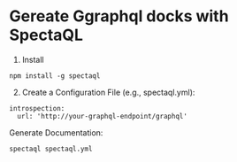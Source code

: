 # Gereate Ggraphql docks with SpectaQL

1) Install 
```
npm install -g spectaql
```

2) Create a Configuration File (e.g., spectaql.yml):

```
introspection:
  url: 'http://your-graphql-endpoint/graphql'
```

Generate Documentation:

```
spectaql spectaql.yml
```